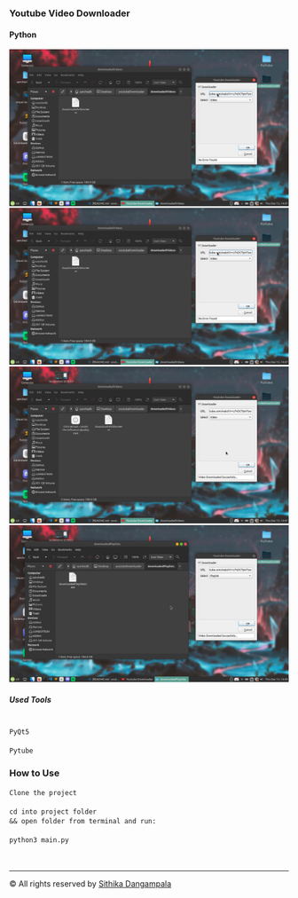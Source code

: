### Youtube Video Downloader

#### Python

<img src="./previews/01.png">
<br>
<img src="./previews/02.png">
<br>
<img src="./previews/03.png">
<br>
<img src="./previews/04.png">
<br>

##### Used Tools

<code>
PyQt5
</code>
<code>
Pytube
</code>

### How to Use

<code>Clone the project</code></br></br>
<code>cd into project folder && open folder from terminal and run:</code></br></br>
<code>python3 main.py</code></br></br>
<br>

<hr>
<span>&copy; All rights reserved by <a href="https://sithika.vercel.app" target="_blank">Sithika Dangampala</a></span>

